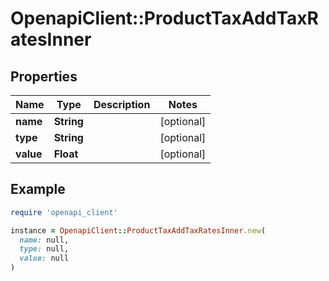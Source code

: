 # OpenapiClient::ProductTaxAddTaxRatesInner

## Properties

| Name | Type | Description | Notes |
| ---- | ---- | ----------- | ----- |
| **name** | **String** |  | [optional] |
| **type** | **String** |  | [optional] |
| **value** | **Float** |  | [optional] |

## Example

```ruby
require 'openapi_client'

instance = OpenapiClient::ProductTaxAddTaxRatesInner.new(
  name: null,
  type: null,
  value: null
)
```

